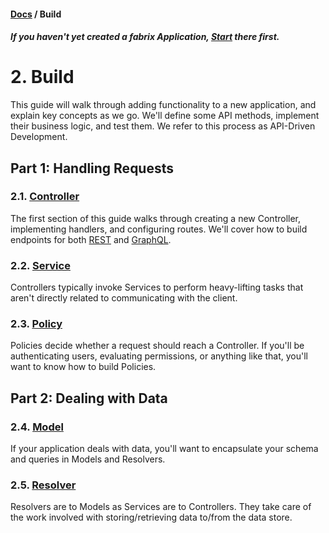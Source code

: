 #### [Docs](../../) / Build

##### *If you haven't yet created a fabrix Application, [**Start**](../start.md) there first.*

# 2. Build

This guide will walk through adding functionality to a new application, and explain key concepts as we go. We'll define some API methods, implement their business logic, and test them. We refer to this process as API-Driven Development.

## Part 1: Handling Requests

### 2.1. [Controller](controller.md)

The first section of this guide walks through creating a new Controller, implementing handlers, and configuring routes. We'll cover how to build endpoints for both [REST](https://en.wikipedia.org/wiki/Representational_state_transfer) and [GraphQL](http://www.graphql.com/).

### 2.2. [Service](service.md)

Controllers typically invoke Services to perform heavy-lifting tasks that aren't directly related to communicating with the client.

### 2.3. [Policy](policy.md)

Policies decide whether a request should reach a Controller. If you'll be authenticating users, evaluating permissions, or anything like that, you'll want to know how to build Policies.

## Part 2: Dealing with Data

### 2.4. [Model](model.md)

If your application deals with data, you'll want to encapsulate your schema and queries in Models and Resolvers.

### 2.5. [Resolver](resolver.md)

Resolvers are to Models as Services are to Controllers. They take care of the work involved with storing/retrieving data to/from the data store.
